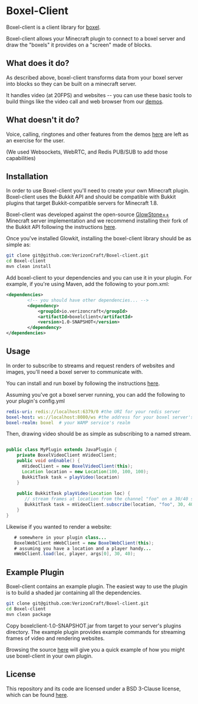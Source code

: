 Boxel-Client
============
Boxel-client is a client library for [boxel](https://github.com/verizoncraft/boxel). 

Boxel-client allows your Minecraft plugin to connect to a boxel server and 
draw the "boxels" it provides on a "screen" made of blocks.

What does it do?
----------------
As described above, boxel-client transforms data from your boxel server into blocks
so they can be built on a minecraft server.

It handles video (at 20FPS) and websites -- you can use these basic tools to build
things like the video call and web browser from our [demos](https://verizoncraft.github.io/).

What doesn't it do?
-------------------
Voice, calling, ringtones and other features from the demos [here](https://verizoncraft.github.io)
are left as an exercise for the user.

(We used Websockets, WebRTC, and Redis PUB/SUB to add those capabilities)

Installation
------------
In order to use Boxel-client you'll need to create your own Minecraft plugin. 
Boxel-client uses the Bukkit API and should be compatible with Bukkit plugins that target 
Bukkit-compatible servers for Minecraft 1.8.

Boxel-client was developed against the open-source [GlowStone++](https://glowkitplusplus.github.io)
Minecraft server implementation and we recommend installing their fork of the Bukkit API 
following the instructions [here](https://github.com/GlowstonePlusPlus/Glowkit). 

Once you've installed Glowkit, installing the boxel-client library should be as simple as:

```bash
git clone git@github.com:VerizonCraft/Boxel-client.git  
cd Boxel-client  
mvn clean install  
```

Add boxel-client to your dependencies and you can use it in your plugin.
For example, if you're using Maven, add the following to your pom.xml:

```XML
<dependencies>  
        <!-- you should have other dependencies... -->  
        <dependency>  
            <groupId>io.verizoncraft</groupId>  
            <artifactId>boxelclient</artifactId>  
            <version>1.0-SNAPSHOT</version>  
        </dependency> 
</dependencies>  
```

Usage
------------
In order to subscribe to streams and request renders of websites and images, you'll 
need a boxel server to communicate with. 

You can install and run boxel by following the instructions [here](https://github.com/verizoncract/boxel).

Assuming you've got a boxel server running, you can add the following to your plugin's
config.yml

```yml
redis-uri: redis://localhost:6379/0 #the URI for your redis server
boxel-host: ws://localhost:8080/ws #the address for your boxel server's WAMP router
boxel-realm: boxel  # your WAMP service's realm
```

Then, drawing video should be as simple as subscribing to a named stream.
```Java

public class MyPlugin extends JavaPlugin {
    private BoxelVideoClient mVideoClient;
    public void onEnable() {
      mVideoClient = new BoxelVideoClient(this);
      Location location = new Location(100, 100, 100);
      BukkitTask task = playVideo(location)
    }
    
    public BukkitTask playVideo(Location loc) {
       // stream frames at location from the channel "foo" on a 30/40 screen
       BukkitTask task = mVideoClient.subscribe(location, "foo", 30, 40);
    }
}

```

Likewise if you wanted to render a website:

```Java
   # somewhere in your plugin class...
   BoxelWebClient mWebClient = new BoxelWebClient(this);
   # assuming you have a location and a player handy...
   mWebClient.load(loc, player, args[0], 30, 40);
```

Example Plugin
--------------
Boxel-client contains an example plugin. The easiest way to use the plugin is to
build a shaded jar containing all the dependencies.

```bash
git clone git@github.com:VerizonCraft/Boxel-client.git  
cd Boxel-client  
mvn clean package  
```

Copy boxelclient-1.0-SNAPSHOT.jar from target to your server's plugins directory.
The example plugin provides example commands for streaming frames of video and 
rendering websites.

Browsing the source [here](https://github.com/VerizonCraft/Boxel-client/blob/master/src/main/java/io/github/verizoncraft/boxelclient/example/BoxelExamplePlugin.java) will give you a quick example of how you might use boxel-client in your own plugin.

License
------------
This repository and its code are licensed under a BSD 3-Clause license, which can be found [here](https://github.com/VerizonCraft/Boxel-client/blob/master/LICENSE.txt).



